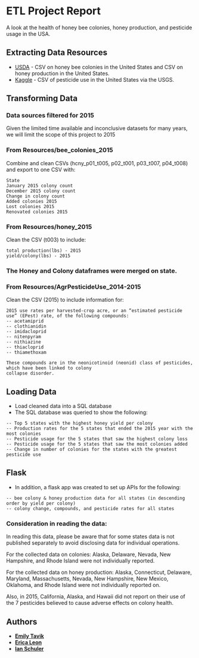 # ETL Project Report

A look at the health of honey bee colonies, honey production, and pesticide usage in the USA.

## Extracting Data Resources 
* [USDA](https://www.nass.usda.gov/Surveys/Guide_to_NASS_Surveys/Bee_and_Honey/) - CSV on honey bee colonies in the United States and CSV on honey production in the United States. 
* [Kaggle](https://www.kaggle.com/usgs/pesticide-use/version/1) - CSV of pesticide use in the United States via the USGS.

## Transforming Data

### Data sources filtered for 2015

Given the limited time available and inconclusive datasets for many years, we will limit the scope of this project to 2015


### From Resources/bee_colonies_2015

Combine and clean CSVs (hcny_p01_t005, p02_t001, p03_t007, p04_t008) and export to one CSV with:
```
State
January 2015 colony count
December 2015 colony count
Change in colony count
Added colonies 2015
Lost colonies 2015
Renovated colonies 2015
```


### From Resources/honey_2015

Clean the CSV (t003) to include:
```
total production(lbs) - 2015
yield/colony(lbs) - 2015
```

### The Honey and Colony dataframes were merged on state.


### From Resources/AgrPesticideUse_2014-2015

Clean the CSV (2015) to include information for:
```
2015 use rates per harvested-crop acre, or an “estimated pesticide use” (EPest) rate, of the following compounds:
-- acetamiprid
-- clothianidin
-- imidacloprid
-- nitenpyram
-- nithiazine
-- thiacloprid
-- thiamethoxam

These compounds are in the neonicotinoid (neonid) class of pesticides, which have been linked to colony 
collapse disorder.
```    


## Loading Data 

* Load cleaned data into a SQL database
* The SQL database was queried to show the following:
```
-- Top 5 states with the highest honey yield per colony
-- Production rates for the 5 states that ended the 2015 year with the most colonies
-- Pesticide usage for the 5 states that saw the highest colony loss
-- Pesticide usage for the 5 states that saw the most colonies added
-- Change in number of colonies for the states with the greatest pesticide use
```

## Flask

* In addition, a flask app was created to set up APIs for the following:
```
-- bee colony & honey production data for all states (in descending order by yield per colony)
-- colony change, compounds, and pesticide rates for all states
```

### Consideration in reading the data:

In reading this data, please be aware that for some states data is not published separately to avoid disclosing data for individual operations.

For the collected data on colonies: 
Alaska, Delaware, Nevada, New Hampshire, and Rhode Island were not individually reported.

For the collected data on honey production:
Alaska, Connecticut, Delaware, Maryland, Massachusetts, Nevada, New Hampshire, New Mexico, Oklahoma, and Rhode Island were not individually reported on.

Also, in 2015, California, Alaska, and Hawaii did not report on their use of the 7 pesticides believed to cause adverse effects on colony health. 


## Authors
* [**Emily Tavik**](https://github.com/emilyt1985/)
* [**Erica Leon**](https://github.com/ericaleon)
* [**Ian Schuler**](https://github.com/ischuler)

